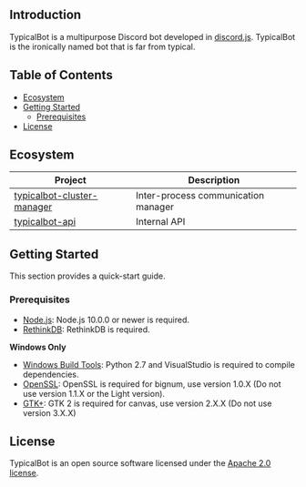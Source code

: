 ## Introduction

TypicalBot is a multipurpose Discord bot developed in [discord.js](https://github.com/discordjs/discord.js). TypicalBot is the ironically named bot that is far from typical. 

## Table of Contents

- [Ecosystem](#ecosystem)
- [Getting Started](#getting-started)
    - [Prerequisites](#prerequisites)
- [License](#license)

## Ecosystem

| Project | Description |
|---------|-------------|
| [typicalbot-cluster-manager](https://github.com/typicalbot/typicalbot-cluster-manager) | Inter-process communication manager |
| [typicalbot-api](https://github.com/typicalbot/typicalbot-api) | Internal API |

## Getting Started

This section provides a quick-start guide.

### Prerequisites

- [Node.js](https://nodejs.org/en/): Node.js 10.0.0 or newer is required.
- [RethinkDB](https://rethinkdb.com/): RethinkDB is required. 

**Windows Only**
- [Windows Build Tools](https://github.com/felixrieseberg/windows-build-tools): Python 2.7 and VisualStudio is required to compile dependencies. 
- [OpenSSL](http://slproweb.com/products/Win32OpenSSL.html): OpenSSL is required for bignum, use version 1.0.X (Do not use version 1.1.X or the Light version).
- [GTK+](http://ftp.gnome.org/pub/GNOME/binaries/win64/gtk+/): GTK 2 is required for canvas, use version 2.X.X (Do not use version 3.X.X) 

## License

TypicalBot is an open source software licensed under the [Apache 2.0 license](LICENSE).